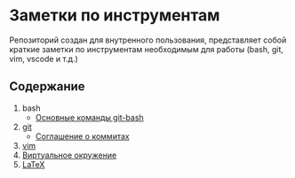 # Заметки по инструментам

Репозиторий создан для внутренного пользования, представляет собой краткие заметки по инструментам необходимым для работы (bash, git, vim, vscode и т.д.)

## Содержание

1. bash
    - [Основные команды git-bash](/tools/bash.md)
2. [git](/tools/git.md)
    - [Соглашение о коммитах](/tools/conventional-commit-messages.md)
3. [vim](/tools/vim.md)
4. [Виртуальное окружение](/tools/env.md)
5. [LaTeX](/tools/latex.md)
